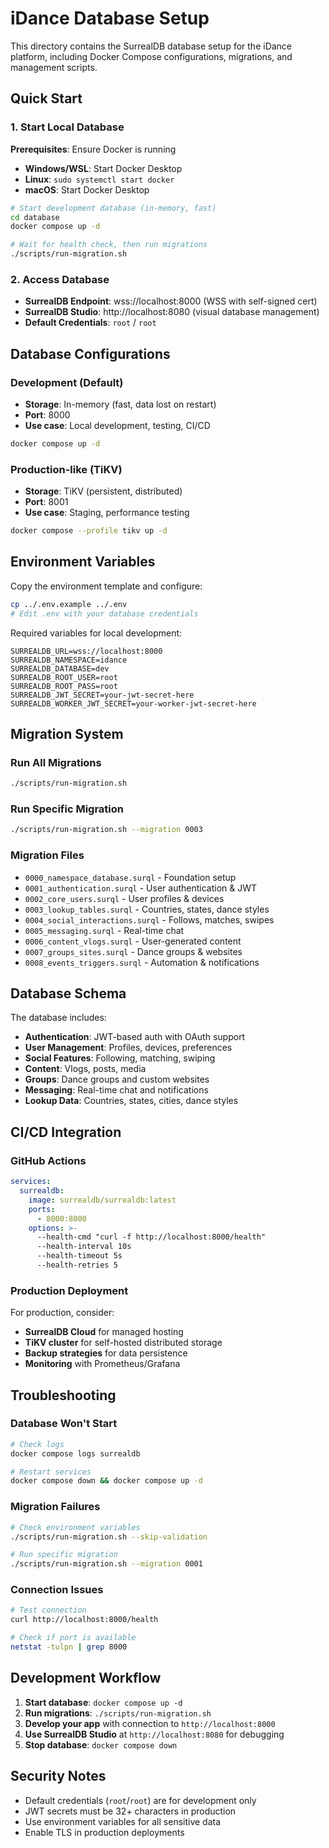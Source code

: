 # iDance Database Setup

This directory contains the SurrealDB database setup for the iDance platform, including Docker Compose configurations, migrations, and management scripts.

## Quick Start

### 1. Start Local Database

**Prerequisites**: Ensure Docker is running
- **Windows/WSL**: Start Docker Desktop
- **Linux**: `sudo systemctl start docker`
- **macOS**: Start Docker Desktop

```bash
# Start development database (in-memory, fast)
cd database
docker compose up -d

# Wait for health check, then run migrations
./scripts/run-migration.sh
```

### 2. Access Database

- **SurrealDB Endpoint**: wss://localhost:8000 (WSS with self-signed cert)
- **SurrealDB Studio**: http://localhost:8080 (visual database management)
- **Default Credentials**: `root` / `root`

## Database Configurations

### Development (Default)
- **Storage**: In-memory (fast, data lost on restart)
- **Port**: 8000
- **Use case**: Local development, testing, CI/CD

```bash
docker compose up -d
```

### Production-like (TiKV)
- **Storage**: TiKV (persistent, distributed)
- **Port**: 8001
- **Use case**: Staging, performance testing

```bash
docker compose --profile tikv up -d
```

## Environment Variables

Copy the environment template and configure:

```bash
cp ../.env.example ../.env
# Edit .env with your database credentials
```

Required variables for local development:
```env
SURREALDB_URL=wss://localhost:8000
SURREALDB_NAMESPACE=idance
SURREALDB_DATABASE=dev
SURREALDB_ROOT_USER=root
SURREALDB_ROOT_PASS=root
SURREALDB_JWT_SECRET=your-jwt-secret-here
SURREALDB_WORKER_JWT_SECRET=your-worker-jwt-secret-here
```

## Migration System

### Run All Migrations
```bash
./scripts/run-migration.sh
```

### Run Specific Migration
```bash
./scripts/run-migration.sh --migration 0003
```

### Migration Files
- `0000_namespace_database.surql` - Foundation setup
- `0001_authentication.surql` - User authentication & JWT
- `0002_core_users.surql` - User profiles & devices
- `0003_lookup_tables.surql` - Countries, states, dance styles
- `0004_social_interactions.surql` - Follows, matches, swipes
- `0005_messaging.surql` - Real-time chat
- `0006_content_vlogs.surql` - User-generated content
- `0007_groups_sites.surql` - Dance groups & websites
- `0008_events_triggers.surql` - Automation & notifications

## Database Schema

The database includes:

- **Authentication**: JWT-based auth with OAuth support
- **User Management**: Profiles, devices, preferences
- **Social Features**: Following, matching, swiping
- **Content**: Vlogs, posts, media
- **Groups**: Dance groups and custom websites
- **Messaging**: Real-time chat and notifications
- **Lookup Data**: Countries, states, cities, dance styles

## CI/CD Integration

### GitHub Actions
```yaml
services:
  surrealdb:
    image: surrealdb/surrealdb:latest
    ports:
      - 8000:8000
    options: >-
      --health-cmd "curl -f http://localhost:8000/health"
      --health-interval 10s
      --health-timeout 5s
      --health-retries 5
```

### Production Deployment

For production, consider:
- **SurrealDB Cloud** for managed hosting
- **TiKV cluster** for self-hosted distributed storage
- **Backup strategies** for data persistence
- **Monitoring** with Prometheus/Grafana

## Troubleshooting

### Database Won't Start
```bash
# Check logs
docker compose logs surrealdb

# Restart services
docker compose down && docker compose up -d
```

### Migration Failures
```bash
# Check environment variables
./scripts/run-migration.sh --skip-validation

# Run specific migration
./scripts/run-migration.sh --migration 0001
```

### Connection Issues
```bash
# Test connection
curl http://localhost:8000/health

# Check if port is available
netstat -tulpn | grep 8000
```

## Development Workflow

1. **Start database**: `docker compose up -d`
2. **Run migrations**: `./scripts/run-migration.sh`
3. **Develop your app** with connection to `http://localhost:8000`
4. **Use SurrealDB Studio** at `http://localhost:8080` for debugging
5. **Stop database**: `docker compose down`

## Security Notes

- Default credentials (`root`/`root`) are for development only
- JWT secrets must be 32+ characters in production
- Use environment variables for all sensitive data
- Enable TLS in production deployments